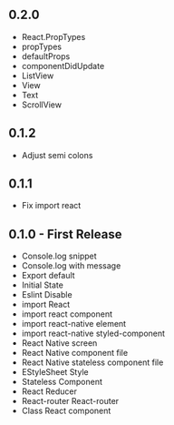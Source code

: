 ## 0.2.0
* React.PropTypes
* propTypes
* defaultProps
* componentDidUpdate
* ListView
* View
* Text
* ScrollView

## 0.1.2
* Adjust semi colons

## 0.1.1
* Fix import react

## 0.1.0 - First Release
* Console.log snippet
* Console.log with message
* Export default
* Initial State
* Eslint Disable
* import React
* import react component
* import react-native element
* import react-native styled-component
* React Native screen
* React Native component file
* React Native stateless component file
* EStyleSheet Style
* Stateless Component
* React Reducer
* React-router React-router
* Class React component
